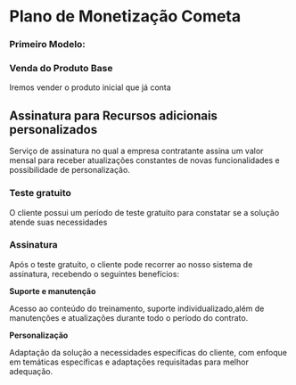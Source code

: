 # Plano de Monetização Cometa


### Primeiro Modelo:

### Venda do Produto Base

Iremos vender o produto inicial que já conta 

## Assinatura para Recursos adicionais personalizados

Serviço de assinatura no qual a empresa contratante assina um valor mensal para receber atualizações constantes de novas funcionalidades e possibilidade de personalização.

### Teste gratuito
O cliente possui um período de teste gratuito para constatar se a solução atende suas necessidades

### Assinatura
Após o teste gratuito, o cliente pode recorrer ao nosso sistema de assinatura, recebendo o seguintes benefícios:

**Suporte e manutenção**

Acesso ao conteúdo do treinamento, suporte individualizado,além de manutenções e atualizações durante todo o período do contrato. 

**Personalização**

Adaptação da solução a necessidades específicas do cliente, com enfoque em temáticas específicas e adaptações requisitadas para melhor adequação.


## 
